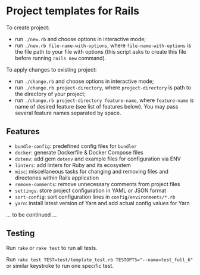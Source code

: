# Project templates for Rails

To create project:

- run `./new.rb` and choose options in interactive mode;
- run `./new.rb file-name-with-options`, where `file-name-with-options` is the file path to your
  file with options (this script asks to create this file before running `rails new` command).

To apply changes to existing project:

- run `./change.rb` and choose options in interactive mode;
- run `./change.rb project-directory`, where `project-directory` is path to the directory of your
  project;
- run `./change.rb project-directory feature-name`, where `feature-name` is name of desired feature
  (see list of features below). You may pass several feature names separated by space.

## Features

* `bundle-config`: predefined config files for `bundler`
* `docker`: generate Dockerfile & Docker Compose files
* `dotenv`: add gem `dotenv` and example files for configuration via ENV
* `linters`: add linters for Ruby and its ecosystem
* `misc`: miscellaneous tasks for changing and removing files and directories within
  Rails application
* `remove-comments`: remove unnecessary comments from project files
* `settings`: store project configuration in YAML or JSON format
* `sort-config`: sort configuration lines in `config/environments/*.rb`
* `yarn`: install latest version of Yarn and add actual config values for Yarn

... to be continued ...

## Testing

Run `rake` or `rake test` to run all tests.

Run `rake test TEST=test/template_test.rb TESTOPTS="--name=test_full_6"` or similar keystroke to run
one specific test.
